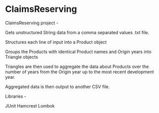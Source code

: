 # ClaimsReserving


ClaimsReserving project -

  Gets unstructured String data from a comma separated values .txt file.

  Structures each line of input into a Product object

  Groups the Products with identical Product names and Origin years into Triangle objects

  Triangles are then used to aggregate the data about Products over the number of years from the Origin year up to the     most recent development year.

  Aggregated data is then output to another CSV file.


Libraries -

  JUnit
  Hamcrest
  Lombok 
